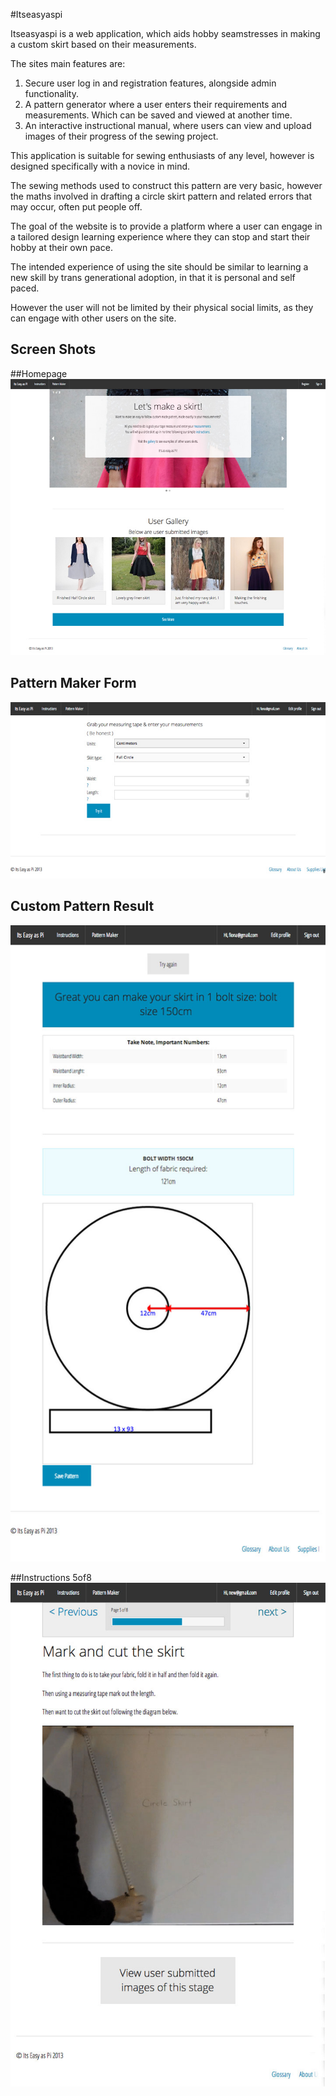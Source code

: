 #Itseasyaspi

Itseasyaspi is a web application, which aids hobby seamstresses in making a custom skirt based on their measurements.

The sites main features are:

1. Secure user log in and registration features, alongside admin functionality.
2. A pattern generator where a user enters their requirements and measurements. Which can be saved and viewed at another time.
3. An interactive instructional manual, where users can view and upload images of their progress of the sewing project.

This application is suitable for sewing enthusiasts of any level, however is designed specifically with a novice in mind.

The sewing methods used to construct this pattern are very basic, however the maths involved in drafting a circle skirt pattern and related errors that may occur, often put people off.

The goal of the website is to provide a platform where a user can engage in a tailored design learning experience where they can stop and start their hobby at their own pace.

The intended experience of using the site should be similar to learning a new skill by trans generational adoption, in that it is personal and self paced.

However the user will not be limited by their physical social limits, as they can engage with other users on the site.

Screen Shots
------------

##Homepage
![ScreenShot](https://raw.githubusercontent.com/fifimac/itseasyaspi/master/screenshots/1_Easyaspi-Homepage.jpg)

## Pattern Maker Form
![ScreenShot](https://raw.githubusercontent.com/fifimac/itseasyaspi/master/screenshots/2_Easyaspi-Pattern-Maker-Form.jpg)

## Custom Pattern Result
![ScreenShot](https://raw.githubusercontent.com/fifimac/itseasyaspi/master/screenshots/3_Easyaspi-Pattern.jpg)

##Instructions 5of8
![ScreenShot](https://raw.githubusercontent.com/fifimac/itseasyaspi/master/screenshots/4_Easyaspi-Instructions_5of8.jpg)